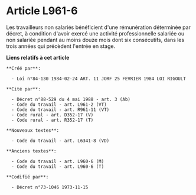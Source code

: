 # Article L961-6

Les travailleurs non salariés bénéficient d'une rémunération déterminée par décret, à condition d'avoir exercé une activité
professionnelle salariée ou non salariée pendant au moins douze mois dont six consécutifs, dans les trois années qui
précèdent l'entrée en stage.

**Liens relatifs à cet article**

	**Créé par**:

	  - Loi n°84-130 1984-02-24 ART. 11 JORF 25 FEVRIER 1984 LOI RIGOULT

	**Cité par**:

	  - Décret n°88-529 du 4 mai 1988 - art. 3 (Ab)
	  - Code du travail - art. L961-2 (VT)
	  - Code du travail - art. R961-11 (VT)
	  - Code rural - art. D352-17 (V)
	  - Code rural - art. R352-17 (T)

	**Nouveaux textes**:

	  - Code du travail - art. L6341-8 (VD)

	**Anciens textes**:

	  - Code du travail - art. L960-6 (M)
	  - Code du travail - art. L960-6 (T)

	**Codifié par**:

	  - Décret n°73-1046 1973-11-15

